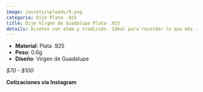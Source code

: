 ```yaml
---
image: /assets/uploads/9.png
categoria: Dije Plata .925
title: Dije Virgen de Guadalupe Plata .925
details: Diseños con alma y tradición. Ideal para recordar lo que más importa.
---
```

* **Material**: Plata .925
* **Peso**: 0.6g
* **Diseño**: Virgen de Guadalupe

*$﻿70 - $100*

**Cotizaciones vía Instagram**